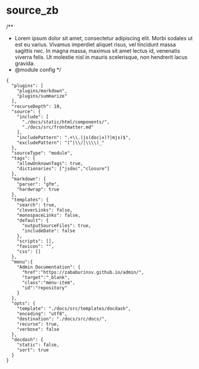 # source_zb

/**
 * Lorem ipsum dolor sit amet, consectetur adipiscing elit. Morbi sodales ut est eu varius. Vivamus imperdiet aliquet risus, vel tincidunt massa     sagittis nec. In magna massa, maximus sit amet lectus id, venenatis viverra felis. Ut molestie nisl in mauris scelerisque, non hendrerit lacus gravida.
 * @module config
 */
```
{
  "plugins": [
    "plugins/markdown",
    "plugins/summarize"
  ],
  "recurseDepth": 10,
  "source": {
    "include": [
      "./docs/static/html/components/",
      "./docs/src/frontmatter.md"
    ],
    "includePattern": ".+\\.(js(doc|x)?|mjs)$",
    "excludePattern": "(^|\\/|\\\\)_"
  },
  "sourceType": "module",
  "tags": {
    "allowUnknownTags": true,
    "dictionaries": ["jsdoc","closure"]
  },
  "markdown": {
    "parser": "gfm",
    "hardwrap": true
  },
  "templates": {
    "search": true,
    "cleverLinks": false,
    "monospaceLinks": false,
    "default": {
      "outputSourceFiles": true,
      "includeDate": false
    },
    "scripts": [],
    "favicon": "",
    "css": []
  },
  "menu":{
    "Admin Documentation": {
      "href":"https://zababurinsv.github.io/admin/",
      "target":"_blank",
      "class":"menu-item",
      "id":"repository"
    }
  },
  "opts": {
    "template": "./docs/src/templates/docdash",
    "encoding": "utf8",
    "destination": "./docs/src/docs/",
    "recurse": true,
    "verbose": false
  },
  "docdash": {
    "static": false,
    "sort": true
  }
}

```
